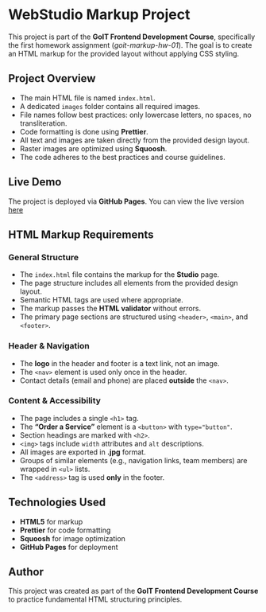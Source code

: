 # WebStudio Markup Project

This project is part of the **GoIT Frontend Development Course**, specifically the first homework assignment (_goit-markup-hw-01_). The goal is to create an HTML markup for the provided layout without applying CSS styling.

## Project Overview

- The main HTML file is named `index.html`.
- A dedicated `images` folder contains all required images.
- File names follow best practices: only lowercase letters, no spaces, no transliteration.
- Code formatting is done using **Prettier**.
- All text and images are taken directly from the provided design layout.
- Raster images are optimized using **Squoosh**.
- The code adheres to the best practices and course guidelines.

## Live Demo

The project is deployed via **GitHub Pages**. You can view the live version [here](https://kseniia-diak.github.io/goit-hw-01/)

## HTML Markup Requirements

### General Structure

- The `index.html` file contains the markup for the **Studio** page.
- The page structure includes all elements from the provided design layout.
- Semantic HTML tags are used where appropriate.
- The markup passes the **HTML validator** without errors.
- The primary page sections are structured using `<header>`, `<main>`, and `<footer>`.

### Header & Navigation

- The **logo** in the header and footer is a text link, not an image.
- The `<nav>` element is used only once in the header.
- Contact details (email and phone) are placed **outside** the `<nav>`.

### Content & Accessibility

- The page includes a single `<h1>` tag.
- The **“Order a Service”** element is a `<button>` with `type="button"`.
- Section headings are marked with `<h2>`.
- `<img>` tags include `width` attributes and `alt` descriptions.
- All images are exported in **.jpg** format.
- Groups of similar elements (e.g., navigation links, team members) are wrapped in `<ul>` lists.
- The `<address>` tag is used **only** in the footer.

## Technologies Used

- **HTML5** for markup
- **Prettier** for code formatting
- **Squoosh** for image optimization
- **GitHub Pages** for deployment

## Author

This project was created as part of the **GoIT Frontend Development Course** to practice fundamental HTML structuring principles.
